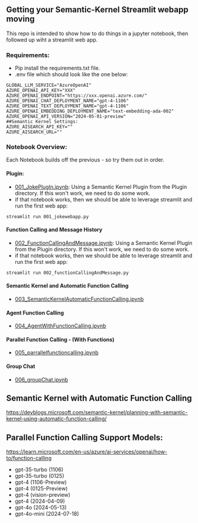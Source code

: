 ## Getting your Semantic-Kernel Streamlit webapp moving

This repo is intended to show how to do things in a jupyter notebook, then followed up wiht a streamlit web app.

### Requirements:
- Pip install the requirements.txt file.
- .env file which should look like the one below:

```
GLOBAL_LLM_SERVICE="AzureOpenAI"
AZURE_OPENAI_API_KEY="XXX"
AZURE_OPENAI_ENDPOINT="https://xxx.openai.azure.com/"
AZURE_OPENAI_CHAT_DEPLOYMENT_NAME="gpt-4-1106"
AZURE_OPENAI_TEXT_DEPLOYMENT_NAME="gpt-4-1106"
AZURE_OPENAI_EMBEDDING_DEPLOYMENT_NAME="text-embedding-ada-002"
AZURE_OPENAI_API_VERSION="2024-05-01-preview"
##Semantic Kernel Settings:
AZURE_AISEARCH_API_KEY=""
AZURE_AISEARCH_URL=""
```

### Notebook Overview:

Each Notebook builds off the previous - so try them out in order.

#### Plugin:
- [001_JokePlugIn.ipynb](001_JokePlugIn.ipynb): Using a Semantic Kernel Plugin from the Plugin directory.  If this won't work, we need to do some work.
- if that notebook works, then we should be able to leverage streamlit and run the first web app:
```
streamlit run 001_jokewebapp.py
```
#### Function Calling and Message History
- [002_FunctionCallingAndMessage.ipynb](002_FunctionCallingAndMessage.ipynb): Using a Semantic Kernel Plugin from the Plugin directory.  If this won't work, we need to do some work.
- if that notebook works, then we should be able to leverage streamlit and run the first web app:
```
streamlit run 002_functionCallingAndMessage.py
```
#### Semantic Kernel and Automatic Function Calling
- [003_SemanticKernelAutomaticFunctionCalling.ipynb](003_SemanticKernelAutomaticFunctionCalling.ipynb)

#### Agent Function Calling
- [004_AgentWithFunctionCalling.ipynb](004_AgentWithFunctionCalling.ipynb)

#### Parallel Function Calling - (With Functions)
- [005_parrallelfunctioncalling.ipynb](005_parrallelfunctioncalling.ipynb)

#### Group Chat
- [006_groupChat.ipynb](006_groupChat.ipynb)



## Semantic Kernel with Automatic Function Calling
https://devblogs.microsoft.com/semantic-kernel/planning-with-semantic-kernel-using-automatic-function-calling/


## Parallel Function Calling Support Models:
https://learn.microsoft.com/en-us/azure/ai-services/openai/how-to/function-calling

- gpt-35-turbo (1106)
- gpt-35-turbo (0125)
- gpt-4 (1106-Preview)
- gpt-4 (0125-Preview)
- gpt-4 (vision-preview)
- gpt-4 (2024-04-09)
- gpt-4o (2024-05-13)
- gpt-4o-mini (2024-07-18)


